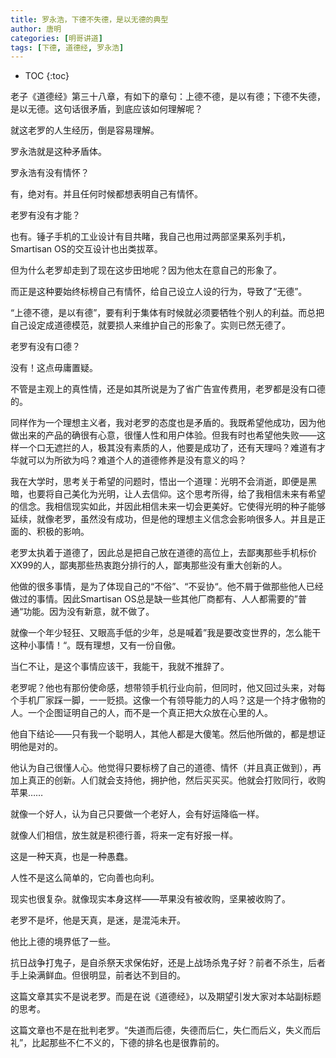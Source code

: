 ```yaml
---
title: 罗永浩，下德不失德，是以无德的典型
author: 唐明
categories: [明哥讲道]
tags: [下德, 道德经, 罗永浩]
---
```

* TOC
{:toc}

老子《道德经》第三十八章，有如下的章句：上德不德，是以有德；下德不失德，是以无德。这句话很矛盾，到底应该如何理解呢？

就这老罗的人生经历，倒是容易理解。

罗永浩就是这种矛盾体。

<!--以上为摘要内容-->

罗永浩有没有情怀？

有，绝对有。并且任何时候都想表明自己有情怀。

老罗有没有才能？

也有。锤子手机的工业设计有目共睹，我自己也用过两部坚果系列手机，Smartisan OS的交互设计也出类拔萃。

但为什么老罗却走到了现在这步田地呢？因为他太在意自己的形象了。

而正是这种要始终标榜自己有情怀，给自己设立人设的行为，导致了“无德”。

“上德不德，是以有德”，要有利于集体有时候就必须要牺牲个别人的利益。而总把自己设定成道德模范，就要损人来维护自己的形象了。实则已然无德了。

老罗有没有口德？

没有！这点毋庸置疑。

不管是主观上的真性情，还是如其所说是为了省广告宣传费用，老罗都是没有口德的。

同样作为一个理想主义者，我对老罗的态度也是矛盾的。我既希望他成功，因为他做出来的产品的确很有心意，很懂人性和用户体验。但我有时也希望他失败——这样一个口无遮拦的人，极其没有素质的人，他要是成功了，还有天理吗？难道有才华就可以为所欲为吗？难道个人的道德修养是没有意义的吗？

我在大学时，思考关于希望的问题时，悟出一个道理：光明不会消逝，即便是黑暗，也要将自己美化为光明，让人去信仰。这个思考所得，给了我相信未来有希望的信念。我相信现实如此，并因此相信未来一切会更美好。它使得光明的种子能够延续，就像老罗，虽然没有成功，但是他的理想主义信念会影响很多人。并且是正面的、积极的影响。

老罗太执着于道德了，因此总是把自己放在道德的高位上，去鄙夷那些手机标价XX99的人，鄙夷那些热衷跑分排行的人，鄙夷那些没有重大创新的人。

他做的很多事情，是为了体现自己的“不俗”、“不妥协“。他不屑于做那些他人已经做过的事情。因此Smartisan OS总是缺一些其他厂商都有、人人都需要的”普通“功能。因为没有新意，就不做了。

就像一个年少轻狂、又眼高手低的少年，总是喊着”我是要改变世界的，怎么能干这种小事情！“。既有理想，又有一份自傲。

当仁不让，是这个事情应该干，我能干，我就不推辞了。

老罗呢？他也有那份使命感，想带领手机行业向前，但同时，他又回过头来，对每个手机厂家踩一脚，一一贬损。这像一个有领导能力的人吗？这是一个持才傲物的人。一个企图证明自己的人，而不是一个真正把大众放在心里的人。

他自下结论——只有我一个聪明人，其他人都是大傻笔。然后他所做的，都是想证明他是对的。

他认为自己很懂人心。他觉得只要标榜了自己的道德、情怀（并且真正做到），再加上真正的创新。人们就会支持他，拥护他，然后买买买。他就会打败同行，收购苹果……

就像一个好人，认为自己只要做一个老好人，会有好运降临一样。

就像人们相信，放生就是积德行善，将来一定有好报一样。

这是一种天真，也是一种愚蠢。

人性不是这么简单的，它向善也向利。

现实也很复杂。就像现实本身这样——苹果没有被收购，坚果被收购了。

老罗不是坏，他是天真，是迷，是混沌未开。

他比上德的境界低了一些。

抗日战争打鬼子，是自杀祭天求保佑好，还是上战场杀鬼子好？前者不杀生，后者手上染满鲜血。但很明显，前者达不到目的。

这篇文章其实不是说老罗。而是在说《道德经》，以及期望引发大家对本站副标题的思考。

这篇文章也不是在批判老罗。“失道而后德，失德而后仁，失仁而后义，失义而后礼”，比起那些不仁不义的，下德的排名也是很靠前的。